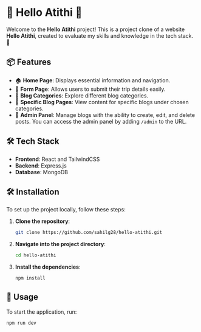 # 🌟 Hello Atithi 🌟

Welcome to the **Hello Atithi** project! This is a project clone of a website **Hello Atithi**, created to evaluate my skills and knowledge in the tech stack. 🚀  

## 📦 Features  

- 🏠 **Home Page**: Displays essential information and navigation.  
- 📝 **Form Page**: Allows users to submit their trip details easily.  
- 📰 **Blog Categories**: Explore different blog categories.  
- 📄 **Specific Blog Pages**: View content for specific blogs under chosen categories.  
- 🔧 **Admin Panel**: Manage blogs with the ability to create, edit, and delete posts. You can access the admin panel by adding `/admin` to the URL.  

## 🛠️ Tech Stack  

- **Frontend**: React and TailwindCSS  
- **Backend**: Express.js  
- **Database**: MongoDB 

## 🛠️ Installation

To set up the project locally, follow these steps:

1. **Clone the repository**:
   ```bash
   git clone https://github.com/sahilg28/hello-atithi.git
   ```

2. **Navigate into the project directory**:
   ```bash
   cd hello-atithi
   ```

3. **Install the dependencies**:
   ```bash
   npm install
   ```

## 🚀 Usage

To start the application, run:
```bash
npm run dev
```
